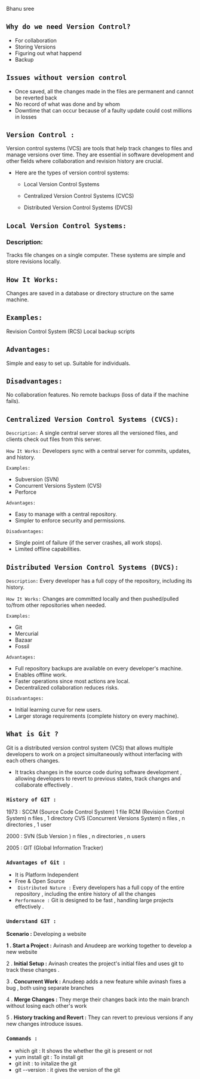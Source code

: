 Bhanu sree

## `Why do we need Version Control?`
  * For collaboration
  * Storing Versions
  * Figuring out what happend
  * Backup

  ## `Issues without version control `
  * Once saved, all the changes made in the files are permanent and cannot be reverted back
  * No record of what was done and by whom
  * Downtime that can occur because of a faulty update could cost millions in losses 

  ## `Version Control :`
Version control systems (VCS) are tools that help track changes to files and manage versions over time. They are essential in software development and other fields where collaboration and revision history are crucial.
 *  Here are the types of version control systems:

    * Local Version Control Systems

    * Centralized Version Control Systems (CVCS)

    * Distributed Version Control Systems (DVCS)

## `Local Version Control Systems:`
 ### Description: 
Tracks file changes on a single computer. These systems are simple and store revisions locally.
## `How It Works: `
Changes are saved in a database or directory structure on the same machine.
## `Examples:`
Revision Control System (RCS)
Local backup scripts
 ## `Advantages:`
Simple and easy to set up.
Suitable for individuals.
 ## `Disadvantages:`
No collaboration features.
No remote backups (loss of data if the machine fails).

## `Centralized Version Control Systems (CVCS):`
`Description:` A single central server stores all the versioned files, and clients check out files from this server.

`How It Works:` Developers sync with a central server for commits, updates, and history.

`Examples:`
* Subversion (SVN)
 * Concurrent Versions System (CVS)
 * Perforce

`Advantages:`
* Easy to manage with a central repository.
* Simpler to enforce security and permissions.

`Disadvantages:`
 * Single point of failure (if the server crashes, all work stops).
* Limited offline capabilities.

 ## `Distributed Version Control Systems (DVCS):`
`Description:` Every developer has a full copy of the repository, including its history.

`How It Works:` Changes are committed locally and then pushed/pulled to/from other repositories when needed.

`Examples:`
 * Git
 * Mercurial
 * Bazaar
 * Fossil

`Advantages:`
 * Full repository backups are available on every developer's machine.
 * Enables offline work.
 * Faster operations since most actions are local.
 * Decentralized collaboration reduces risks.

`Disadvantages:`
 * Initial learning curve for new users.
 * Larger storage requirements (complete history on every machine).
  
## `What is Git ?`
  Git is a distributed version control system (VCS) that allows multiple developers to work on a project simultaneously without interfacing with each others changes.
  
  * It tracks changes in the source code during software development , allowing developers to revert to previous states, track changes and collaborate effectively .

  ### `History of GIT :`
  1973 : SCCM (Source Code Control System) 1 file
         RCM (Revision Control System) n files , 1 directory
         CVS (Concurrent Versions System) n files , n directories , 1 user
  
  2000 : SVN (Sub Version ) n files , n directories , n users

  2005 : GIT (Global Information Tracker)
  ### `Advantages of Git :`
  * It is Platform Independent
  * Free & Open Source 
  * ` Distributed Nature :` Every developers has a full copy of the entire repository , including the entire history of all the changes 
  * `Performance :` Git is designed to be fast , handling large projects effectively .

  ### `Understand GIT :`
  **Scenario :** Developing a website
  
  **1 . Start a Project :** Avinash and Anudeep are working together to develop a new website 
  
  2 . **Initial Setup :** Avinash creates the project's initial files and uses git to track these changes .
  
  3 . **Concurrent Work :** Anudeep adds a new feature while avinash fixes a bug , both using separate branches

  4 . **Merge Changes :** They merge their changes back into the main branch without losing each other's work

  5 . **History tracking and Revert :** They can revert to previous versions if any new changes introduce issues.

  ### `Commands :`
  * which git : It shows the whether the git is present or not
  * yum install git : To install git
  * git init : to initalize the git
  * git --version : it gives the version of the git
  
